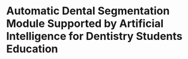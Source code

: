 # Automatic Dental Segmentation Module Supported by Artificial Intelligence for Dentistry Students Education
